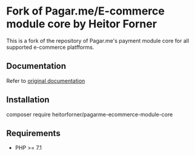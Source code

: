 # Fork of Pagar.me/E-commerce module core by Heitor Forner
This is a fork of the repository of Pagar.me's payment module core for all supported e-commerce platfforms.

## Documentation
Refer to [original documentation](https://github.com/pagarme/ecommerce-module-core)

## Installation
composer require heitorforner/pagarme-ecommerce-module-core

## Requirements
* PHP >= 7.1
